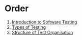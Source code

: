 # Order

1) [Introduction to Software Testing](./Introduction-to-Software-Testing.md)
2) [Types of Testing](./Testing-Types.md)
3) [Structure of Test Organisation](./Structure-Test-Org.md)